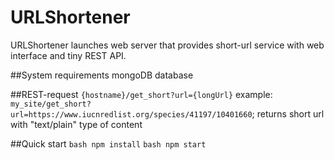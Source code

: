 # URLShortener
URLShortener launches web server that provides short-url service with web interface and tiny REST API. 

##System requirements
mongoDB database

##REST-request
`{hostname}/get_short?url={longUrl}`
example:
`my_site/get_short?url=https://www.iucnredlist.org/species/41197/10401660`;
returns short url with "text/plain" type of content 

##Quick start
`bash npm install` 
`bash npm start` 
